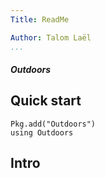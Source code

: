 ```yaml
---
Title: ReadMe

Author: Talom Laël
...
```


##### Outdoors ####

## Quick start

```
Pkg.add("Outdoors")
using Outdoors
```
## Intro

